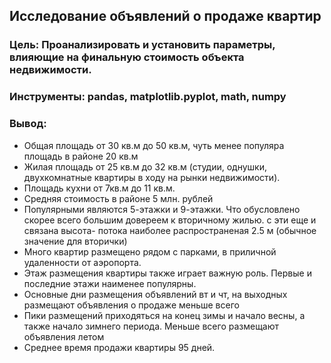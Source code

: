 ## Исследование объявлений о продаже квартир
### Цель: Проанализировать и установить параметры, влияющие на финальную стоимость объекта недвижимости.
### Инструменты: pandas, matplotlib.pyplot, math, numpy
### Вывод:
- Общая площадь от 30 кв.м до 50 кв.м, чуть менее популяра площадь в районе 20 кв.м
- Жилая площадь от 25 кв.м до 32 кв.м (студии, однушки, двухкомнатные квартиры в ходу на рынки недвижимости).
- Площадь кухни от 7кв.м до 11 кв.м.
- Средняя стоимость в районе 5 млн. рублей
- Популярными являются 5-этажки и 9-этажки. Что обусловлено скорее всего большим довереем к вторичному жилью. с эти еще и связана высота- потока наиболее распространеная 2.5 м (обычное значение для вторички)
- Много квартир размещено рядом с парками, в приличной удаленности от аэропорта.
- Этаж размещения квартиры также играет важную роль. Первые и последние этажи наименее популярны.
- Основные дни размещения объявлений вт и чт, на выходных размещают объявления о продаже меньше всего
- Пики размещений приходяться на конец зимы и начало весны, а также начало зимнего периода. Меньше всего размещают объявления летом
- Среднее время продажи квартиры 95 дней.

